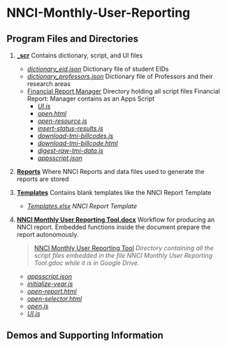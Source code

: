 # NNCI-Monthly-User-Reporting

## Program Files and Directories

1.  [**\_scr**](./_scr) Contains dictionary, script, and UI files

    - [_dictionary_eid.json_](./_scr/dictionary_eid.json) Dictionary file of student EIDs
    - [_dictionary_professors.json_](./_scr/dictionary_professors.json) Dictionary file of Professors and their research areas
    - [Financial Report Manager](./scr/Financial%20Report%20Manager) Directory holding all script files Financial Report: Manager contains as an Apps Script
      - [_UI.js_](./_scr/Financial%20Report%20Manager/UI.js)
      - [_open.html_](./_scr/Financial%20Report%20Manager/open.html)
      - [_open-resource.js_](./_scr/Financial%20Report%20Manager/open-resource.js)
      - [_insert-status-results.js_](./_scr/Financial%20Report%20Manager/insert-status-results.js)
      - [_download-tmi-billcodes.js_](./_scr/Financial%20Report%20Manager/download-tmi-billcodes.js)
      - [_download-tmi-billcode.html_](./_scr/Financial%20Report%20Manager/download-tmi-billcode.html)
      - [_digest-raw-tmi-data.js_](./_scr/Financial%20Report%20Manager/digest-raw-tmi-data.js)
      - [_appsscript.json_](./_scr/Financial%20Report%20Manager/appsscript.json)

2.  [**Reports**](./Reports) Where NNCI Reports and data files used to generate the reports are stored
3.  [**Templates**](./Templates) Contains blank templates like the NNCI Report Template
    - [_Templates.xlsx_](./Templates/Template.xlsx) _NNCI Report Template_
4.  [**NNCI Monthly User Reporting Tool.docx**](./NNCI%20Monthly%20User%20Reporting%20Tool.docx) Workflow for producing an NNCI report. Embedded functions inside the document prepare the report autonomously.
    > [NNCI Monthly User Reporting Tool](NNCI%20Monthly%20User%20Reporting%20Tool) _Directory containing all the script files embedded in the file NNCI Monthly User Reporting Tool.gdoc while it is in Google Drive._
    - [_appsscript.json_](./NNCI%20Monthly%20User%20Reporting%20Tool/appsscript.json)
    - [_initialize-year.js_](./NNCI%20Monthly%20User%20Reporting%20Tool/initialize-year.js)
    - [_open-report.html_](./NNCI%20Monthly%20User%20Reporting%20Tool/open-report.html)
    - [_open-selector.html_](./NNCI%20Monthly%20User%20Reporting%20Tool/open-selector.html)
    - [_open.js_](./NNCI%20Monthly%20User%20Reporting%20Tool/open.js)
    - [_UI.js_](./NNCI%20Monthly%20User%20Reporting%20Tool/UI.js)

## Demos and Supporting Information
